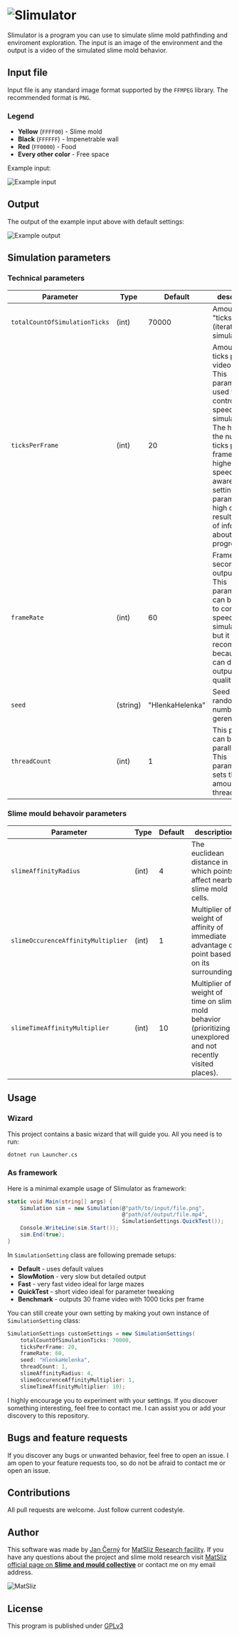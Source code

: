 # ![Slimulator](https://github.com/yagarea/Slimulator/blob/master/media/logo.gif?raw=true)

Slimulator is a program you can use to simulate slime mold pathfinding and enviroment exploration.
The input is an image of the environment and the output is a video of the simulated slime mold behavior.

## Input file
Input file is any standard image format supported by the `FFMPEG` library. The recommended format is `PNG`.

### Legend
- **Yellow** (`FFFF00`) - Slime mold
- **Black** (`FFFFFF`) - Impenetrable wall
- **Red** (`FF0000`) - Food
- **Every other color** - Free space

Example input:

![Example input](https://raw.githubusercontent.com/yagarea/Slimulator/master/testInputs/maze500-food2.png?raw=true)

## Output

The output of the example input above with default settings:

![Example output](https://github.com/yagarea/Slimulator/blob/master/media/exampleOutput.gif?raw=true)

## Simulation parameters

### Technical parameters

| Parameter                     | Type     | Default         | description                                                                                                                                                                                                                                                         |
| ---                           | ---      | ---             | ---                                                                                                                                                                                                                                                                 |
| `totalCountOfSimulationTicks` | (int)    | 70000           | Amount "ticks" (iterations of simulations)                                                                                                                                                                                                                          |
| `ticksPerFrame`               | (int)    | 20              | Amount of ticks per one video frame. This parameter is used to control the speed of simulation. The higher the number of ticks per frame, the higher the speed. Be aware that setting this parameter too high can result in loss of information about the progress. |
| `frameRate`                   | (int)    | 60              | Frames per second in the output video. This parameter can be used to control the speed of simulation too but it is not recommended because it can damage output video quality.                                                                                      |
| `seed`                        | (string) | "HlenkaHelenka" | Seed for the random number gerenerator.                                                                                                                                                                                                                             |
| `threadCount`                 | (int)    | 1               | This program can be parallelized. This parameter sets the amount of threads used.                                                                                                                                                                                   |

### Slime mould behavoir parameters

| Parameter                          | Type  | Default | description                                                                                                    |
| ---                                | ---   | ---     | ---                                                                                                            |
| `slimeAffinityRadius`              | (int) | 4       | The euclidean distance in which points affect nearby slime mold cells.                                         |
| `slimeOccurenceAffinityMultiplier` | (int) | 1       | Multiplier of weight of affinity of immediate advantage of point based on its surroundings.                    |
| `slimeTimeAffinityMultiplier`      | (int) | 10      | Multiplier of weight of time on slime mold behavior (prioritizing unexplored and not recently visited places). |

## Usage

### Wizard

This project contains a basic wizard that will guide you. All you need is to run:

```bash
dotnet run Launcher.cs
```

### As framework

Here is a minimal example usage of Slimulator as framework:

```c#
static void Main(string[] args) {
    Simulation sim = new Simulation(@"path/to/input/file.png",
                                    @"path/of/output/file.mp4",
                                    SimulationSettings.QuickTest());
    Console.WriteLine(sim.Start());
    sim.End(true);
}
```

In `SimulationSetting` class are following premade setups:
- **Default** - uses default values
- **SlowMotion** - very slow but detailed output
- **Fast** - very fast video ideal for large mazes
- **QuickTest** - short video ideal for parameter tweaking
- **Benchmark** - outputs 30 frame video with 1000 ticks per frame

You can still create your own setting by making yout own instance of `SimulationSetting` class:

```c#
SimulationSettings customSettings = new SimulationSettings(
    totalCountOfSimulationTicks: 70000,
    ticksPerFrame: 20,
    frameRate: 60,
    seed: "HlenkaHelenka",
    threadCount: 1,
    slimeAffinityRadius: 4,
    slimeOccurenceAffinityMultiplier: 1,
    slimeTimeAffinityMultiplier: 10);
```

I highly encourage you to experiment with your settings. If you discover something 
interesting, feel free to contact me. I can assist you or add your discovery to this 
repository.

## Bugs and feature requests
If you discover any bugs or unwanted behavior, feel free to open an issue. I am open to your 
feature requests too, so do not be afraid to contact me or open an issue.

## Contributions
All pull requests are welcome. Just follow current codestyle.

## Author
This software was made by [Jan Černý](https://blackblog.cz/) for 
[MatSliz Research facility](http://slimoco.ning.com/group/matsliz). If you have 
any questions about the project and slime mold research visit 
[MatSliz official page on **Slime and mould collective**](http://slimoco.ning.com/group/matsliz) 
or contact me on my email address.

![MatSliz](http://storage.ning.com/topology/rest/1.0/file/get/8485133272?profile=RESIZE_180x180&crop=1%3A1&width=171)

## License
This program is published under [GPLv3](https://github.com/yagarea/Slimulator/blob/master/LICENSE)

